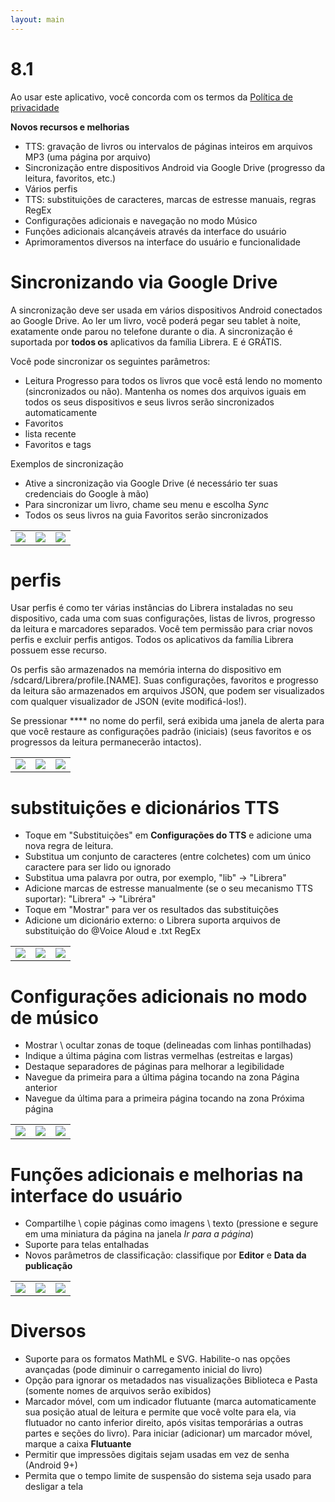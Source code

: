 ```yaml
---
layout: main
---
```


# 8.1

Ao usar este aplicativo, você concorda com os termos da [Política de privacidade](/PrivacyPolicy/pt)

**Novos recursos e melhorias**

* TTS: gravação de livros ou intervalos de páginas inteiros em arquivos MP3 (uma página por arquivo)
* Sincronização entre dispositivos Android via Google Drive (progresso da leitura, favoritos, etc.)
* Vários perfis
* TTS: substituições de caracteres, marcas de estresse manuais, regras RegEx
* Configurações adicionais e navegação no modo Músico
* Funções adicionais alcançáveis através da interface do usuário
* Aprimoramentos diversos na interface do usuário e funcionalidade

# Sincronizando via Google Drive

A sincronização deve ser usada em vários dispositivos Android conectados ao Google Drive. Ao ler um livro, você poderá pegar seu tablet à noite, exatamente onde parou no telefone durante o dia. A sincronização é suportada por **todos os** aplicativos da família Librera. E é GRÁTIS.

Você pode sincronizar os seguintes parâmetros:

* Leitura Progresso para todos os livros que você está lendo no momento (sincronizados ou não). Mantenha os nomes dos arquivos iguais em todos os seus dispositivos e seus livros serão sincronizados automaticamente
* Favoritos
* lista recente
* Favoritos e tags

Exemplos de sincronização

* Ative a sincronização via Google Drive (é necessário ter suas credenciais do Google à mão)
* Para sincronizar um livro, chame seu menu e escolha _Sync_
* Todos os seus livros na guia Favoritos serão sincronizados

||||
|-|-|-|
|![](1.png)|![](3.png)|![](2.png)|
 
 
# perfis

Usar perfis é como ter várias instâncias do Librera instaladas no seu dispositivo, cada uma com suas configurações, listas de livros, progresso da leitura e marcadores separados. Você tem permissão para criar novos perfis e excluir perfis antigos. Todos os aplicativos da família Librera possuem esse recurso.

Os perfis são armazenados na memória interna do dispositivo em /sdcard/Librera/profile.[NAME]. Suas configurações, favoritos e progresso da leitura são armazenados em arquivos JSON, que podem ser visualizados com qualquer visualizador de JSON (evite modificá-los!).

Se pressionar **** no nome do perfil, será exibida uma janela de alerta para que você restaure as configurações padrão (iniciais) (seus favoritos e os progressos da leitura permanecerão intactos).

||||
|-|-|-|
|![](4.png)|![](5.png)|![](6.png)|

# substituições e dicionários TTS

* Toque em &quot;Substituições&quot; em **Configurações do TTS** e adicione uma nova regra de leitura.
* Substitua um conjunto de caracteres (entre colchetes) com um único caractere para ser lido ou ignorado
* Substitua uma palavra por outra, por exemplo, &quot;lib&quot; -&gt; &quot;Librera&quot;
* Adicione marcas de estresse manualmente (se o seu mecanismo TTS suportar): &quot;Librera&quot; -&gt; &quot;Libréra&quot;
* Toque em &quot;Mostrar&quot; para ver os resultados das substituições
* Adicione um dicionário externo: o Librera suporta arquivos de substituição do @Voice Aloud e .txt RegEx

||||
|-|-|-|
|![](7.png)|![](8.png)|![](9.png)|

# Configurações adicionais no modo de músico

* Mostrar \ ocultar zonas de toque (delineadas com linhas pontilhadas)
* Indique a última página com listras vermelhas (estreitas e largas)
* Destaque separadores de páginas para melhorar a legibilidade
* Navegue da primeira para a última página tocando na zona Página anterior
* Navegue da última para a primeira página tocando na zona Próxima página

||||
|-|-|-|
|![](10.png)|![](11.png)|![](12.png)|

# Funções adicionais e melhorias na interface do usuário

* Compartilhe \ copie páginas como imagens \ texto (pressione e segure em uma miniatura da página na janela _Ir para a página_)
* Suporte para telas entalhadas
* Novos parâmetros de classificação: classifique por **Editor** e **Data da publicação**

||||
|-|-|-|
|![](13.png)|![](14.png)|![](15.png)|

# Diversos

* Suporte para os formatos MathML e SVG. Habilite-o nas opções avançadas (pode diminuir o carregamento inicial do livro)
* Opção para ignorar os metadados nas visualizações Biblioteca e Pasta (somente nomes de arquivos serão exibidos)
* Marcador móvel, com um indicador flutuante (marca automaticamente sua posição atual de leitura e permite que você volte para ela, via flutuador no canto inferior direito, após visitas temporárias a outras partes e seções do livro). Para iniciar (adicionar) um marcador móvel, marque a caixa **Flutuante**
* Permitir que impressões digitais sejam usadas em vez de senha (Android 9+)
* Permita que o tempo limite de suspensão do sistema seja usado para desligar a tela


